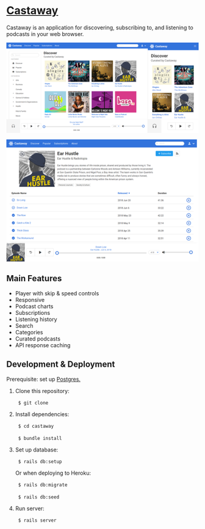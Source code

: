 # [Castaway](http://castaway.brockmcelroy.com)

Castaway is an application for discovering, subscribing to, and listening to
podcasts in your web browser.

![Desktop discover screenshot](/screenshots/responsive-discover.png)

![Desktop podcast screenshot](/screenshots/desktop-show.png)

## Main Features

- Player with skip & speed controls
- Responsive
- Podcast charts
- Subscriptions
- Listening history
- Search
- Categories
- Curated podcasts
- API response caching

## Development & Deployment

Prerequisite: set up [Postgres.](https://www.digitalocean.com/community/tutorials/how-to-setup-ruby-on-rails-with-postgres)

1. Clone this repository:
  
        $ git clone

2. Install dependencies:

        $ cd castaway

        $ bundle install

3. Set up database:

        $ rails db:setup

    Or when deploying to Heroku:

        $ rails db:migrate

        $ rails db:seed

4. Run server:

        $ rails server

